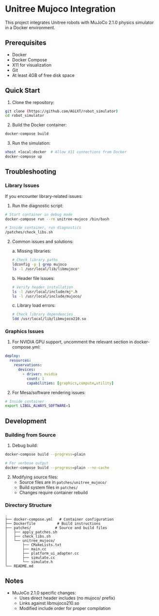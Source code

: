 # Unitree Mujoco Integration

This project integrates Unitree robots with MuJoCo 2.1.0 physics simulator in a Docker environment.

## Prerequisites

- Docker
- Docker Compose
- X11 for visualization
- Git
- At least 4GB of free disk space

## Quick Start

1. Clone the repository:
```bash
git clone (https://github.com/AGiXT/robot_simulator)
cd robot_simulator
```

2. Build the Docker container:
```bash
docker-compose build
```

3. Run the simulation:
```bash
xhost +local:docker  # Allow X11 connections from Docker
docker-compose up
```

## Troubleshooting

### Library Issues

If you encounter library-related issues:

1. Run the diagnostic script:
```bash
# Start container in debug mode
docker-compose run --rm unitree-mujoco /bin/bash

# Inside container, run diagnostics
/patches/check_libs.sh
```

2. Common issues and solutions:

   a. Missing libraries:
   ```bash
   # Check library paths
   ldconfig -p | grep mujoco
   ls -l /usr/local/lib/libmujoco*
   ```

   b. Header file issues:
   ```bash
   # Verify header installation
   ls -l /usr/local/include/mj*.h
   ls -l /usr/local/include/mujoco/
   ```

   c. Library load errors:
   ```bash
   # Check library dependencies
   ldd /usr/local/lib/libmujoco210.so
   ```

### Graphics Issues

1. For NVIDIA GPU support, uncomment the relevant section in docker-compose.yml:
```yaml
deploy:
  resources:
    reservations:
      devices:
        - driver: nvidia
          count: 1
          capabilities: [graphics,compute,utility]
```

2. For Mesa/software rendering issues:
```bash
# Inside container
export LIBGL_ALWAYS_SOFTWARE=1
```

## Development

### Building from Source

1. Debug build:
```bash
docker-compose build --progress=plain

# For verbose output
docker-compose build --progress=plain --no-cache
```

2. Modifying source files:
   - Source files are in `patches/unitree_mujoco/`
   - Build system files in `patches/`
   - Changes require container rebuild

### Directory Structure

```
.
├── docker-compose.yml   # Container configuration
├── Dockerfile          # Build instructions
├── patches/           # Source and build files
│   ├── apply_patches.sh
│   ├── check_libs.sh
│   └── unitree_mujoco/
│       ├── CMakeLists.txt
│       ├── main.cc
│       ├── platform_ui_adapter.cc
│       ├── simulate.cc
│       └── simulate.h
└── README.md
```

## Notes

- MuJoCo 2.1.0 specific changes:
  - Uses direct header includes (no mujoco/ prefix)
  - Links against libmujoco210.so
  - Modified include order for proper compilation
